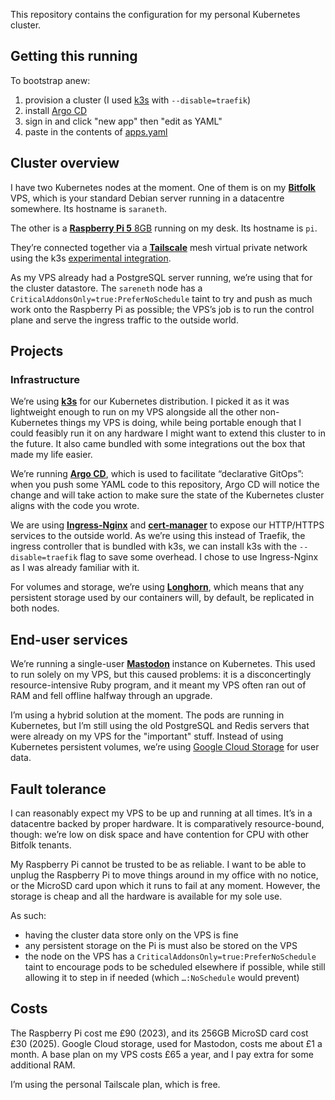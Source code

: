 This repository contains the configuration for my personal Kubernetes cluster.

## Getting this running
To bootstrap anew:
1. provision a cluster (I used [k3s](https://k3s.io/) with `--disable=traefik`)
2. install [Argo CD](https://argo-cd.readthedocs.io/en/stable/getting_started/)
3. sign in and click "new app" then "edit as YAML"
4. paste in the contents of [apps.yaml](apps/apps.yaml)

## Cluster overview

I have two Kubernetes nodes at the moment.
One of them is on my [**Bitfolk**](https://bitfolk.com) VPS, which is your standard
Debian server running in a datacentre somewhere. Its hostname is `saraneth`.

The other is a [**Raspberry Pi 5** 8GB](https://www.raspberrypi.com/products/raspberry-pi-5/)
running on my desk. Its hostname is `pi`.

They&rsquo;re connected together via a [**Tailscale**](https://tailscale.com) mesh
virtual private network using the k3s [experimental integration](https://docs.k3s.io/networking/distributed-multicloud#integration-with-the-tailscale-vpn-provider-experimental).

As my VPS already had a PostgreSQL server running, we&rsquo;re using that for
the cluster datastore. The `sareneth` node has a
`CriticalAddonsOnly=true:PreferNoSchedule` taint to try and push as much work
onto the Raspberry Pi as possible; the VPS&rsquo;s job is to run the control plane
and serve the ingress traffic to the outside world.

## Projects

### Infrastructure

We&rsquo;re using [**k3s**](https://k3s.io/) for our Kubernetes distribution.
I picked it as it was lightweight enough to run on my VPS alongside all the
other non-Kubernetes things my VPS is doing, while being portable enough that
I could feasibly run it on any hardware I might want to extend this cluster to
in the future. It also came bundled with some integrations out the box that made
my life easier.

We&rsquo;re running [**Argo CD**](https://argo-cd.readthedocs.io/en/stable/),
which is used to facilitate &ldquo;declarative GitOps&rdquo;: when you push
some YAML code to this repository, Argo CD will notice the change and will take
action to make sure the state of the Kubernetes cluster aligns with the code
you wrote.

We are using [**Ingress-Nginx**](https://kubernetes.github.io/ingress-nginx/) and
[**cert-manager**](https://cert-manager.io/) to expose our HTTP/HTTPS services to
the outside world. As we&rsquo;re using this instead of Traefik, the ingress
controller that is bundled with k3s, we can install k3s with the
`--disable=traefik` flag to save some overhead. I chose to use Ingress-Nginx as
I was already familiar with it.

For volumes and storage, we&rsquo;re using [**Longhorn**](https://longhorn.io/),
which means that any persistent storage used by our containers will, by default,
be replicated in both nodes.

## End-user services

We&rsquo;re running a single-user [**Mastodon**](https://joinmastodon.org/) instance on
Kubernetes. This used to run solely on my VPS, but this caused problems: it is
a disconcertingly resource-intensive Ruby program, and it meant my VPS often
ran out of RAM and fell offline halfway through an upgrade.

I&rsquo;m using a hybrid solution at the moment. The pods are running in Kubernetes,
but I&rsquo;m still using the old PostgreSQL and Redis servers that were already on
my VPS for the "important" stuff. Instead of using Kubernetes persistent volumes,
we&rsquo;re using [Google Cloud Storage](https://cloud.google.com/storage) for
user data.

## Fault tolerance

I can reasonably expect my VPS to be up and running at all times.
It&rsquo;s in a datacentre backed by proper hardware.
It is comparatively resource-bound, though: we&rsquo;re low on disk space and have
contention for CPU with other Bitfolk tenants.

My Raspberry Pi cannot be trusted to be as reliable.
I want to be able to unplug the Raspberry Pi to move things around in my office
with no notice, or the MicroSD card upon which it runs to fail at any moment.
However, the storage is cheap and all the hardware is available for my sole use.

As such:
* having the cluster data store only on the VPS is fine
* any persistent storage on the Pi is must also be stored on the VPS
* the node on the VPS has a `CriticalAddonsOnly=true:PreferNoSchedule` taint to
  encourage pods to be scheduled elsewhere if possible, while still allowing it
  to step in if needed (which `…:NoSchedule` would prevent)


## Costs

The Raspberry Pi cost me £90 (2023), and its 256GB MicroSD card cost £30 (2025).
Google Cloud storage, used for Mastodon,  costs me about £1 a month.
A base plan on my VPS costs £65 a year, and I pay extra for some additional RAM.

I&rsquo;m using the personal Tailscale plan, which is free.
